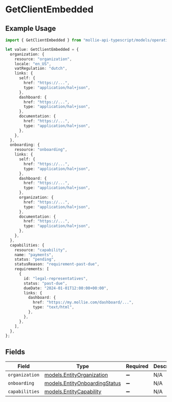 # GetClientEmbedded

## Example Usage

```typescript
import { GetClientEmbedded } from "mollie-api-typescript/models/operations";

let value: GetClientEmbedded = {
  organization: {
    resource: "organization",
    locale: "en_US",
    vatRegulation: "dutch",
    links: {
      self: {
        href: "https://...",
        type: "application/hal+json",
      },
      dashboard: {
        href: "https://...",
        type: "application/hal+json",
      },
      documentation: {
        href: "https://...",
        type: "application/hal+json",
      },
    },
  },
  onboarding: {
    resource: "onboarding",
    links: {
      self: {
        href: "https://...",
        type: "application/hal+json",
      },
      dashboard: {
        href: "https://...",
        type: "application/hal+json",
      },
      organization: {
        href: "https://...",
        type: "application/hal+json",
      },
      documentation: {
        href: "https://...",
        type: "application/hal+json",
      },
    },
  },
  capabilities: {
    resource: "capability",
    name: "payments",
    status: "pending",
    statusReason: "requirement-past-due",
    requirements: [
      {
        id: "legal-representatives",
        status: "past-due",
        dueDate: "2024-01-01T12:00:00+00:00",
        links: {
          dashboard: {
            href: "https://my.mollie.com/dashboard/...",
            type: "text/html",
          },
        },
      },
    ],
  },
};
```

## Fields

| Field                                                                   | Type                                                                    | Required                                                                | Description                                                             |
| ----------------------------------------------------------------------- | ----------------------------------------------------------------------- | ----------------------------------------------------------------------- | ----------------------------------------------------------------------- |
| `organization`                                                          | [models.EntityOrganization](../../models/entityorganization.md)         | :heavy_minus_sign:                                                      | N/A                                                                     |
| `onboarding`                                                            | [models.EntityOnboardingStatus](../../models/entityonboardingstatus.md) | :heavy_minus_sign:                                                      | N/A                                                                     |
| `capabilities`                                                          | [models.EntityCapability](../../models/entitycapability.md)             | :heavy_minus_sign:                                                      | N/A                                                                     |